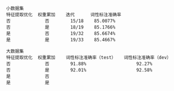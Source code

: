     小数据集
    特征提取优化  权重累加    迭代      词性标注准确率
    否             否        15/18    85.0077%
    否             是        18/19    85.1766%
    是             否        19/32    85.6674%
    是             是        19/33    85.4667%

    大数据集
    特征提取优化  权重累加    词性标注准确率（test）   词性标注准确率（dev）
    否             否        91.88%                   92.27%
    否             是        92.01%                   92.58%
    是             否        
    是             是        
